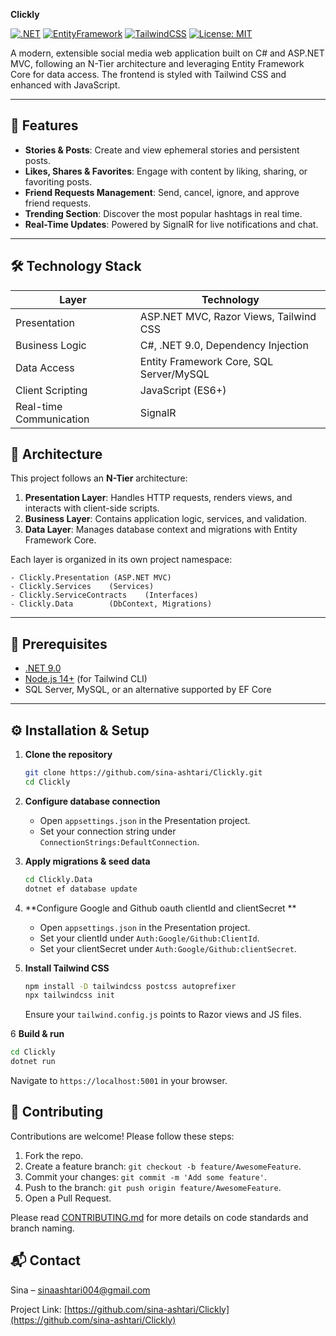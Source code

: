**Clickly**

[![.NET](https://img.shields.io/badge/.NET-9.0-blue)](https://dotnet.microsoft.com/) [![EntityFramework](https://img.shields.io/badge/EF%20Core-9.0-lightgrey)](https://docs.microsoft.com/ef/core/) [![TailwindCSS](https://img.shields.io/badge/TailwindCSS-3.0-teal)](https://tailwindcss.com/) [![License: MIT](https://img.shields.io/badge/License-MIT-yellow.svg)](LICENSE)

A modern, extensible social media web application built on C# and ASP.NET MVC, following an N-Tier architecture and leveraging Entity Framework Core for data access. The frontend is styled with Tailwind CSS and enhanced with JavaScript.

---

## 🚀 Features

- **Stories & Posts**: Create and view ephemeral stories and persistent posts.
- **Likes, Shares & Favorites**: Engage with content by liking, sharing, or favoriting posts.
- **Friend Requests Management**: Send, cancel, ignore, and approve friend requests.
- **Trending Section**: Discover the most popular hashtags in real time.
- **Real-Time Updates**: Powered by SignalR for live notifications and chat.

---

## 🛠 Technology Stack

| Layer            | Technology                              |
|------------------|-----------------------------------------|
| Presentation     | ASP.NET MVC, Razor Views, Tailwind CSS  |
| Business Logic   | C#, .NET 9.0, Dependency Injection     |
| Data Access      | Entity Framework Core, SQL Server/MySQL |
| Client Scripting | JavaScript (ES6+) |
| Real-time Communication | SignalR |



## 📐 Architecture

This project follows an **N-Tier** architecture:

1. **Presentation Layer**: Handles HTTP requests, renders views, and interacts with client-side scripts.
2. **Business Layer**: Contains application logic, services, and validation.
3. **Data Layer**: Manages database context and migrations with Entity Framework Core.

Each layer is organized in its own project namespace:
```
- Clickly.Presentation (ASP.NET MVC)
- Clickly.Services    (Services)
- Clickly.ServiceContracts    (Interfaces)
- Clickly.Data        (DbContext, Migrations)
```

---

## 💾 Prerequisites

- [.NET 9.0](https://dotnet.microsoft.com/download)
- [Node.js 14+](https://nodejs.org/) (for Tailwind CLI)
- SQL Server, MySQL, or an alternative supported by EF Core

---

## ⚙️ Installation & Setup

1. **Clone the repository**
   ```bash
   git clone https://github.com/sina-ashtari/Clickly.git
   cd Clickly
   ```

2. **Configure database connection**
   - Open `appsettings.json` in the Presentation project.
   - Set your connection string under `ConnectionStrings:DefaultConnection`.

3. **Apply migrations & seed data**
   ```bash
   cd Clickly.Data
   dotnet ef database update

4. **Configure Google and Github oauth clientId and clientSecret **
   - Open `appsettings.json` in the Presentation project.
   - Set your clientId under `Auth:Google/Github:ClientId`.
   - Set your clientSecret under `Auth:Google/Github:clientSecret`.

5. **Install Tailwind CSS**
   ```bash
   npm install -D tailwindcss postcss autoprefixer
   npx tailwindcss init
   ```
   Ensure your `tailwind.config.js` points to Razor views and JS files.

6 **Build & run**
   ```bash
   cd Clickly
   dotnet run
   ```
   Navigate to `https://localhost:5001` in your browser.

## 🤝 Contributing

Contributions are welcome! Please follow these steps:

1. Fork the repo.
2. Create a feature branch: `git checkout -b feature/AwesomeFeature`.
3. Commit your changes: `git commit -m 'Add some feature'`.
4. Push to the branch: `git push origin feature/AwesomeFeature`.
5. Open a Pull Request.

Please read [CONTRIBUTING.md](CONTRIBUTING.md) for more details on code standards and branch naming.

## 📬 Contact

Sina – [sinaashtari004@gmail.com](mailto:sinaashtari004@gmail.com)

Project Link: [https://github.com/sina-ashtari/Clickly](https://github.com/sina-ashtari/Clickly)

